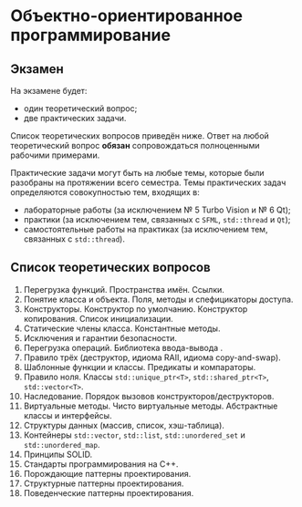 # Объектно-ориентированное программирование

## Экзамен

На экзамене будет:
- один теоретический вопрос;
- две практических задачи.

Список теоретических вопросов приведён ниже.
Ответ на любой теоретический вопрос **обязан** сопровождаться полноценными рабочими примерами.

Практические задачи могут быть на любые темы, которые были разобраны на протяжении всего семестра.
Темы практических задач определяются совокупностью тем, входящих в:
- лабораторные работы (за исключением № 5 Turbo Vision и № 6 Qt);
- практики (за исключением тем, связанных с `SFML`, `std::thread` и `Qt`);
- самостоятельные работы на практиках (за исключением тем, связанных с `std::thread`).



## Список теоретических вопросов

1. Перегрузка функций. Пространства имён. Ссылки.
2. Понятие класса и объекта. Поля, методы и спефицикаторы доступа.
3. Конструкторы. Конструктор по умолчанию. Конструктор копирования. Список инициализации.
4. Статические члены класса. Константные методы.
5. Исключения и гарантии безопасности.
6. Перегрузка операций. Библиотека ввода-вывода <iostream>.
7. Правило трёх (деструктор, идиома RAII, идиома copy-and-swap).
8. Шаблонные функции и классы. Предикаты и компараторы.
9. Правило ноля. Классы `std::unique_ptr<T>`, `std::shared_ptr<T>`, `std::vector<T>`.
10. Наследование. Порядок вызовов конструкторов/деструкторов.
11. Виртуальные методы. Чисто виртуальные методы. Абстрактные классы и интерфейсы.
12. Структуры данных (массив, список, хэш-таблица).
13. Контейнеры `std::vector`, `std::list`, `std::unordered_set` и `std::unordered_map`.
14. Принципы SOLID.
15. Стандарты программирования на C++.
16. Порождающие паттерны проектирования.
17. Структурные паттерны проектирования.
18. Поведенческие паттерны проектирования.
